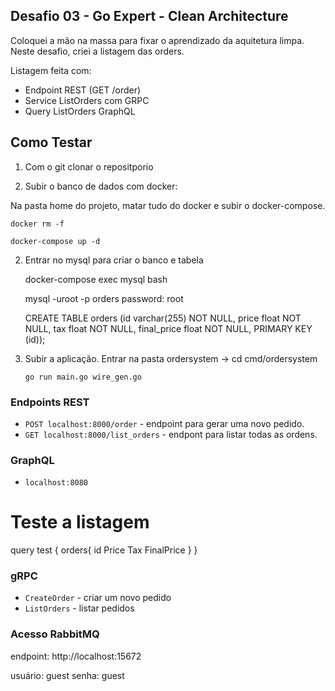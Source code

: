 ## Desafio 03 - Go Expert - Clean Architecture 

Coloquei a mão na massa para fixar o aprendizado da aquitetura limpa.
Neste desafio, criei a listagem das orders.

Listagem feita com:

- Endpoint REST (GET /order)
- Service ListOrders com GRPC
- Query ListOrders GraphQL


## Como Testar

1) Com o git clonar o repositporio 

2) Subir o banco de dados com docker:

  Na pasta home do projeto, matar tudo do docker e subir o docker-compose.

    docker rm -f
    
    docker-compose up -d

2) Entrar no mysql para criar o banco e tabela

    docker-compose exec mysql bash

    mysql -uroot -p orders
    password: root

    CREATE TABLE orders (id varchar(255) NOT NULL, price float NOT NULL, tax float NOT NULL, final_price float NOT NULL, PRIMARY KEY (id));


3) Subir a aplicação.
    Entrar na pasta ordersystem
     -> cd cmd/ordersystem
  
       go run main.go wire_gen.go


### Endpoints REST

- `POST localhost:8000/order` - endpoint para gerar uma novo pedido.
- `GET localhost:8000/list_orders` - endpont para listar todas as ordens.

### GraphQL

- `localhost:8080`
# Teste a  listagem
query test {
    orders{
    id
    Price
    Tax
    FinalPrice
    }
}



###  gRPC

- `CreateOrder` - criar um novo pedido
- `ListOrders` - listar pedidos

### Acesso RabbitMQ
 
endpoint: http://localhost:15672

usuário: guest
senha: guest

 